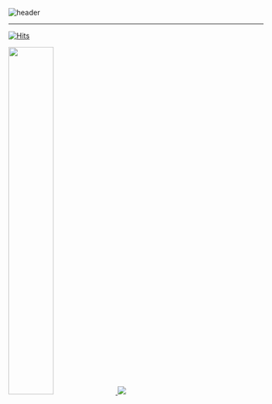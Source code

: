![header](https://capsule-render.vercel.app/api?type=waving&color=timeGradient&text=Welcome%20to%20Jiyeon's%20GitHub&animation=twinkling&fontSize=35&fontAlignY=40&fontAlign=70&height=250)

---

[![Hits](https://hits.seeyoufarm.com/api/count/incr/badge.svg?url=https%3A%2F%2Fgithub.com%2FYeoniSon&count_bg=%236AD9CB&title_bg=%23727272&icon=github.svg&icon_color=%23E7E7E7&title=GitHub&edge_flat=false)](https://github.com/YeoniSon)

<a href="s">
  <img src="https://github-readme-stats.vercel.app/api?username=YeoniSon&theme=tokyonight&show_icons=true" width="42%" />
</a>
<a href="s">
  <img src="https://github-readme-stats.vercel.app/api/top-langs/?username=YeoniSon&exclude_repo=dkssud8150.github.io&layout=compact&theme=tokyonight" />
</a>
